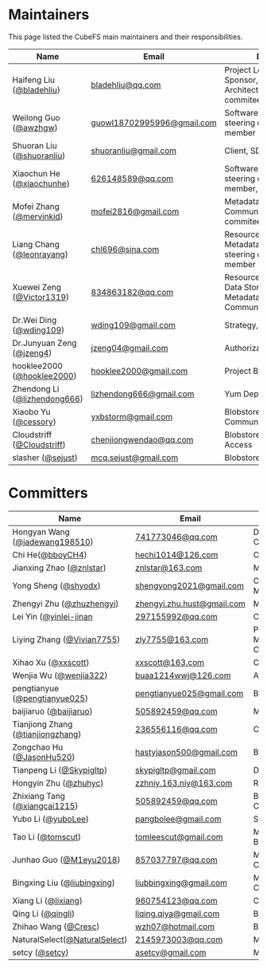 # Maintainers
This page listed the CubeFS main maintainers and their responsibilities.

| Name                                                                   | Email                                                           | Duty                                                                        | Organization |
|------------------------------------------------------------------------|-----------------------------------------------------------------|-----------------------------------------------------------------------------|--------------|
| Haifeng Liu ([@bladehliu](https://github.com/bladehliu))               | [bladehliu@qq.com](mailto:bladehliu@qq.com)                     | Project Lead, Sponsor, Software Architect, steering commitee member         | -            |
| Weilong Guo ([@awzhgw](https://github.com/awzhgw))                     | [guowl18702995996@gmail.com](mailto:guowl18702995996@gmail.com) | Software Architect, steering commitee member                                | [JD.com]     |
| Shuoran Liu ([@shuoranliu](https://github.com/shuoranliu))             | [shuoranliu@gmail.com](mailto:shuoranliu@gmail.com)             | Client, SDK, Metadata                                                       | [BEIKE]      |
| Xiaochun He ([@xiaochunhe](https://github.com/xiaochunhe))             | [626148589@qq.com](mailto:626148589@qq.com)                     | Software Architect, steering commitee member, Community                     | [OPPO]       |
| Mofei Zhang ([@mervinkid](https://github.com/mervinkid))               | [mofei2816@gmail.com](mailto:mofei2816@gmail.com)               | Metadata, S3, Raft, Community, steering commitee member                     | [JD.com]     |
| Liang Chang ([@leonrayang](https://github.com/leonrayang))             | [chl696@sina.com](mailto:chl696@sina.com)                       | Resource Manager, Metadata,Community, steering commitee member              | [OPPO]       |
| Xuewei Zeng ([@Victor1319](https://github.com/Victor1319))             | [834863182@qq.com](mailto:834863182@qq.com)                     | Resource Manager, Data Storage, Metadata, Monitor, Community                | [OPPO]       |
| Dr.Wei Ding ([@wding109](https://github.com/wding109))                 | [wding109@gmail.com](mailto:wding109@gmail.com)                 | Strategy, Researching                                                       | [ByteDance]  |
| Dr.Junyuan Zeng ([@jzeng4](https://github.com/jzeng4))                 | [jzeng04@gmail.com](mailto:[jzeng04@gmail.com)                  | Authorization                                                               | [LinkedIn]   |
| hooklee2000 ([@hooklee2000](https://github.com/hooklee2000))           | [hooklee2000@gmail.com](mailto:hooklee2000@gmail.com)           | Project Building                                                            | -            |
| Zhendong Li ([@lizhendong666](https://github.com/lizhendong666))       | [lizhendong666@gmail.com](mailto:lizhendong666@gmail.com)       | Yum Deployment                                                              | [JD.com]     |
| Xiaobo Yu ([@cessory](https://github.com/cessory))                     | [yxbstorm@gmail.com](mailto:yxbstorm@gmail.com)                 | Blobstore, Community                                                        | [OPPO]       |
| Cloudstriff ([@Cloudstriff](https://github.com/Cloudstriff))           | [chenjiongwendao@qq.com](mailto:chenjiongwendao@qq.com)         | Blobstore ClusterMgr, Access                                                | [OPPO]       |
| slasher ([@sejust](https://github.com/sejust))                         | [mcq.sejust@gmail.com](mailto:mcq.sejust@gmail.com)             | Blobstore Access, Cli                                                       | [OPPO]       |

# Committers

| Name                                                                   | Email                                                            | Duty                         | Organization |
|------------------------------------------------------------------------|------------------------------------------------------------------|------------------------------|--------------|
| Hongyan Wang ([@jadewang198510](https://github.com/jadewang198510))    | [741773046@qq.com](mailto:741773046@qq.com)                      | Data Storage, Community      | [OPPO]       |
| Chi He([@bboyCH4](https://github.com/bboyCH4))                         | [hechi1014@126.com](mailto:hechi1014@126.com)                    | Client, Community            | [OPPO]       |
| Jianxing Zhao ([@znlstar](https://github.com/znlstar))                 | [znlstar@163.com](mailto:znlstar@163.com)                        | Metadata                     | [JD.com]     |
| Yong Sheng ([@shyodx](https://github.com/shyodx))                      | [shengyong2021@gmail.com](mailto:shengyong2021@gmail.com)        | Client, SDK, Metadata        | [BEIKE]      |
| Zhengyi Zhu ([@zhuzhengyi](https://github.com/wding109))               | [zhengyi.zhu.hust@gmail.com](mailto:zhengyi.zhu.hust@gmail.com)  | Mointoring                   | [BEIKE]      |
| Lei Yin ([@yinlei-jinan](https://github.com/yinlei-jinan)              | [297155992@qq.com](mailto:297155992@qq.com)                      | Client, SDK                  | [JD.com]     |
| Liying Zhang ([@Vivian7755](https://github.com/Vivian7755))            | [zly7755@163.com](mailto:zly7755@163.com)                        | Product Management, Community| [JD.com]     |
| Xihao Xu ([@xxscott](https://github.com/xxscott))                      | [xxscott@163.com](mailto:xxscott@163.com)                        | CSI, Kubernetes              | [JD.com]     |
| Wenjia Wu ([@wenjia322](https://github.com/wenjia322))                 | [buaa1214wwj@126.com](mailto:buaa1214wwj@126.com)                | Authorization                | [JD.com]     |
| pengtianyue ([@pengtianyue025](https://github.com/pengtianyue025))     | [pengtianyue025@gmail.com](mailto:pengtianyue025@gmail.com)      | Blobstore Scheduler          | -            |
| baijiaruo ([@baijiaruo](https://github.com/baijiaruo))                 | [505892459@qq.com](mailto:505892459@qq.com)                      | Metadata,Community           | -            |
| Tianjiong Zhang ([@tianjiongzhang](https://github.com/tianjiongzhang)) | [236556116@qq.com](mailto:236556116@qq.com)                      | Client, Community            | -            |
| Zongchao Hu ([@JasonHu520](https://github.com/JasonHu520))             | [hastyjason500@gmail.com](mailto:hastyjason500@gmail.com)        | Blobstore Proxy              | [OPPO]       |
| Tianpeng Li ([@Skypigltp](https://github.com/skypigltp))               | [skypigltp@gmail.com](mailto:skypigltp@gmail.com)                | Data Storage, Raft           | [VIVO]       |
| Hongyin Zhu ([@zhuhyc](https://github.com/zhuhyc))                     | [zzhniy.163.niy@163.com](mailto:zzhniy.163.niy@163.com)          | Resource Manager             | [JD.com]     | 
| Zhixiang Tang ([@xiangcai1215](https://github.com/xiangcai1215))       | [505892459@qq.com](mailto:505892459@qq.com)                      | Blobstore ClusterMgr, Access | -            |
| Yubo Li ([@yuboLee](https://github.com/yuboLee))                       | [pangbolee@gmail.com](mailto:pangbolee@gmail.com)                | S3                           | [JD.com]     |
| Tao Li ([@tomscut](https://github.com/tomscut))                        | [tomleescut@gmail.com](mailto:tomleescut@gmail.com)              | Master, MetaNode , Blobstore | [BIGO]       |
| Junhao Guo ([@M1eyu2018](https://github.com/M1eyu2018))                | [857037797@qq.com](mailto:857037797@qq.com)                      | Master, MetaNode, Client     | [BIGO]       |
| Bingxing Liu ([@liubingxing](https://github.com/liubingxing))          | [liubbingxing@gmail.com](mailto:liubbingxing@gmail.com)          | Master, MetaNode, Client     | [BIGO]       |
| Xiang Li ([@lixiang](https://github.com/lixiang))                      | [960754123@qq.com](mailto:960754123@qq.com)                      | Client, Community            | -            |
| Qing Li ([@qingli](https://github.com/liqingqiya))                     | [liqing.qiya@gmail.com](mailto:liqing.qiya@gmail.com)            | Blobstore Blobnode           | -            |
| Zhihao Wang ([@Cresc](https://github.com/zhihao-wang))                 | [wzh07@hotmail.com](mailto:liqing.qiya@gmail.com)                | Blobstore Blobnode           | -            |
| NaturalSelect([@NaturalSelect](https://github.com/NaturalSelect))      | [2145973003@qq.com](mailto:2145973003@qq.com)                    | Master, MetaNode             | -            |
| setcy ([@setcy](https://github.com/setcy))                             | [asetcy@gmail.com](mailto:asetcy@gmail.com)                      | Master, Cli                  | -            |


[OPPO]: https://www.oppo.com/en/
[JD.com]: https://www.jd.com/
[BEIKE]: https://investors.ke.com/
[VIVO]: https://www.vivo.com/
[ByteDance]: https://www.bytedance.com/
[LinkedIn]: https://www.linkedin.com/
[BIGO]: https://www.bigo.tv/
